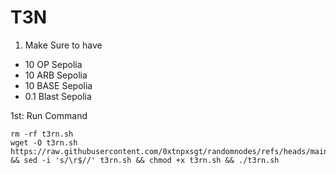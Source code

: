 # T3N 
1. Make Sure to have 
- 10 OP Sepolia 
- 10 ARB Sepolia 
- 10 BASE Sepolia
- 0.1 Blast Sepolia

1st: Run Command 

```
rm -rf t3rn.sh
wget -O t3rn.sh https://raw.githubusercontent.com/0xtnpxsgt/randomnodes/refs/heads/main/t3rn.sh && sed -i 's/\r$//' t3rn.sh && chmod +x t3rn.sh && ./t3rn.sh
```

